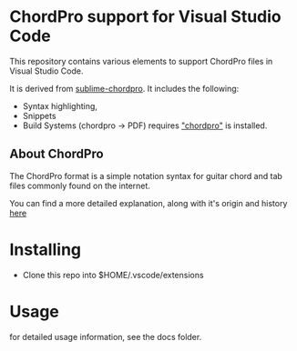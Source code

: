 # ChordPro support for Visual Studio Code

This repository contains various elements to support ChordPro files in Visual Studio Code.

It is derived from [sublime-chordpro](https://github.com/kudanai/sublime-chordpro). It includes the following:

 - Syntax highlighting,
 - Snippets
 - Build Systems (chordpro -> PDF) requires ["chordpro"](https://www.chordpro.org) is installed.

## About ChordPro

The ChordPro format is a simple notation syntax for guitar chord and tab files commonly found on the internet.

You can find a more detailed explanation, along with it's origin and history [here](https://www.chordpro.org)

# Installing

- Clone this repo into $HOME/.vscode/extensions

# Usage

for detailed usage information, see the docs folder.
